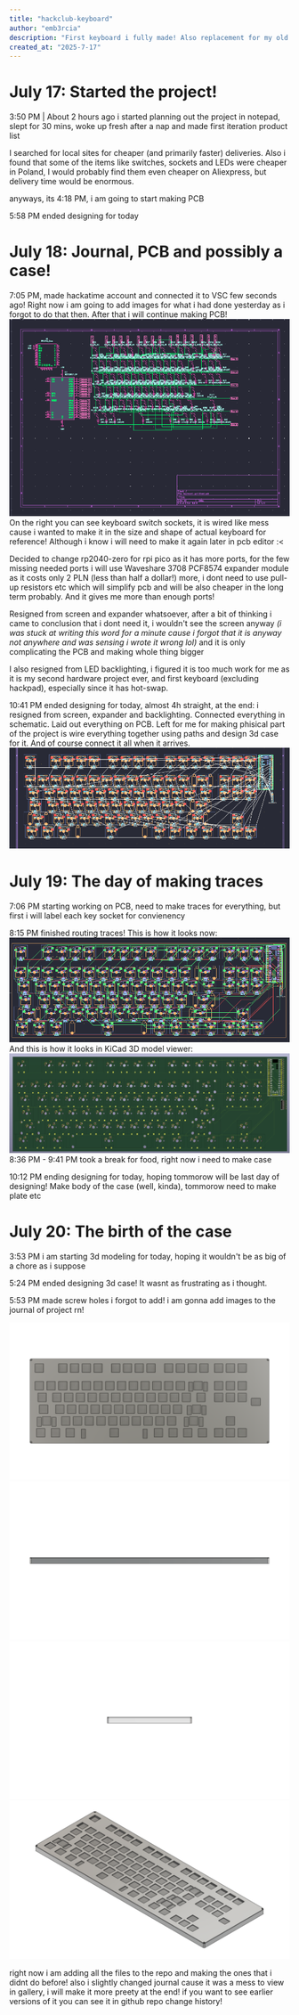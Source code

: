 ```yaml
---
title: "hackclub-keyboard"
author: "emb3rcia"
description: "First keyboard i fully made! Also replacement for my old keyboard bought for ~7.5$ with dying spacebar"
created_at: "2025-7-17"
---
```


# July 17: Started the project!
3:50 PM | About 2 hours ago i started planning out the project in notepad, slept for 30 mins, woke up fresh after a nap and made first iteration product list

I searched for local sites for cheaper (and primarily faster) deliveries. Also i found that some of the items like switches, sockets and LEDs were cheaper in Poland, I would probably find them even cheaper on Aliexpress, but delivery time would be enormous.

anyways, its 4:18 PM, i am going to start making PCB

5:58 PM ended designing for today


# July 18: Journal, PCB and possibly a case!
7:05 PM, made hackatime account and connected it to VSC few seconds ago! Right now i am going to add images for what i had done yesterday as i forgot to do that then. After that i will continue making PCB!
![Oh no! The image didn't load :<. It was an image of schematic at the time of writing it. Please send an message to me on slack about it, i will fix is ASAP!](assets/schematic-july18.png)
On the right you can see keyboard switch sockets, it is wired like mess cause i wanted to make it in the size and shape of actual keyboard for reference! Although i know i will need to make it again later in pcb editor :<

Decided to change rp2040-zero for rpi pico as it has more ports, for the few missing needed ports i will use Waveshare 3708 PCF8574 expander module as it costs only 2 PLN (less than half a dollar!) more, i dont need to use pull-up resistors etc which will simplify pcb and will be also cheaper in the long term probably. And it gives me more than enough ports!

Resigned from screen and expander whatsoever, after a bit of thinking i came to conclusion that i dont need it, i wouldn't see the screen anyway *(i was stuck at writing this word for a minute cause i forgot that it is anyway not anywhere and was sensing i wrote it wrong lol)* and it is only complicating the PCB and making whole thing bigger

I also resigned from LED backlighting, i figured it is too much work for me as it is my second hardware project ever, and first keyboard (excluding hackpad), especially since it has hot-swap.

10:41 PM ended designing for today, almost 4h straight, at the end: i resigned from screen, expander and backlighting. Connected everything in schematic. Laid out everything on PCB. Left for me for making phisical part of the project is wire everything together using paths and design 3d case for it. And of course connect it all when it arrives.
![Oh no! The image didn't load :<. It was a screenshot from PCB Editor in KiCad at the time of writing it. Please send an message to me on slack about it, i will fix is ASAP!](assets/pcb-july18.png)

# July 19: The day of making traces
7:06 PM starting working on PCB, need to make traces for everything, but first i will label each key socket for convienency

8:15 PM finished routing traces! This is how it looks now:
![Oh no! The image didn't load :<. It was a screenshot from PCB Editor in KiCad at the time of writing it. Please send an message to me on slack about it, i will fix is ASAP!](assets/pcb-july19.png)
And this is how it looks in KiCad 3D model viewer:
![Oh no! The image didn't load :<. It was a screenshot from PCB 3D Model Viewer in KiCad at the time of writing it. Please send an message to me on slack about it, i will fix is ASAP!](assets/pcb-3d-july19.png)
8:36 PM - 9:41 PM took a break for food, right now i need to make case

10:12 PM ending designing for today, hoping tommorow will be last day of designing! Make body of the case (well, kinda), tommorow need to make plate etc

# July 20: The birth of the case
3:53 PM i am starting 3d modeling for today, hoping it wouldn't be as big of a chore as i suppose

5:24 PM ended designing 3d case! It wasnt as frustrating as i thought.

5:53 PM made screw holes i forgot to add! i am gonna add images to the journal of project rn!

![Oh no! The image didn't load :<. It was a screenshot from Fusion 360 at the time of writing it. Please send an message to me on slack about it, i will fix is ASAP!](assets/3d-july20-1.png)
![Oh no! The image didn't load :<. It was a screenshot from Fusion 360 at the time of writing it. Please send an message to me on slack about it, i will fix is ASAP!](assets/3d-july20-2.png)
![Oh no! The image didn't load :<. It was a screenshot from Fusion 360 at the time of writing it. Please send an message to me on slack about it, i will fix is ASAP!](assets/3d-july20-3.png)
![Oh no! The image didn't load :<. It was a screenshot from Fusion 360 at the time of writing it. Please send an message to me on slack about it, i will fix is ASAP!](assets/3d-july20-4.png)

right now i am adding all the files to the repo and making the ones that i didnt do before! also i slightly changed journal cause it was a mess to view in gallery, i will make it more preety at the end! if you want to see earlier versions of it you can see it in github repo change history!